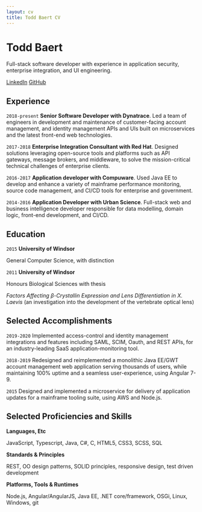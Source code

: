 ```yaml
---
layout: cv
title: Todd Baert CV
---
```

# Todd Baert

Full-stack software developer with experience in application security, enterprise integration, and UI engineering.

[LinkedIn](https://www.linkedin.com/in/todd-baert-739b1bb8)
[GitHub](https://github.com/toddbaert)


## Experience

`2018-present`
__Senior Software Developer with Dynatrace__. Led a team of engineers in development and maintenance of customer-facing account management, and identity management APIs and UIs built on microservices and the latest front-end web technologies.

`2017-2018`
__Enterprise Integration Consultant with Red Hat__. Designed solutions leveraging open-source tools and platforms such as API gateways, message brokers, and middleware, to solve the mission-critical technical challenges of enterprise clients.

`2016-2017`
__Application developer with Compuware__. Used Java EE to develop and enhance a variety of mainframe performance monitoring, source code management, and CI/CD tools for enterprise and government.

`2014-2016`
__Application Developer with Urban Science__. Full-stack web and business intelligence developer responsible for data modelling, domain logic, front-end development, and CI/CD.


## Education

`2015`
__University of Windsor__

General Computer Science, with distinction

`2011`
__University of Windsor__

Honours Biological Sciences with thesis

*Factors Affecting β-Crystallin Expression and Lens Differentiation in X. Laevis* (an investigation into the development of the vertebrate optical lens)


## Selected Accomplishments

`2019-2020`
Implemented access-control and identity management integrations and features including SAML, SCIM, Oauth, and REST APIs, for an industry-leading SaaS application-monitoring tool.

`2018-2019`
Redesigned and reimplemented a monolithic Java EE/GWT account management web application serving thousands of users, while maintaining 100% uptime and a seamless user-experience, using Angular 7-9.

`2015`
Designed and implemented a microservice for delivery of application updates for a mainframe tooling suite, using AWS and Node.js.


## Selected Proficiencies and Skills

__Languages, Etc__

JavaScript, Typescript, Java, C#, C, HTML5, CSS3, SCSS, SQL

__Standards & Principles__

REST, OO design patterns, SOLID principles, responsive design, test driven development

__Platforms, Tools & Runtimes__

Node.js, Angular/AngularJS, Java EE, .NET core/framework, OSGi, Linux, Windows, git